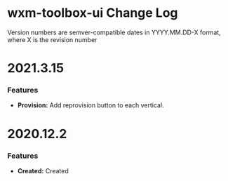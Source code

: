 # wxm-toolbox-ui Change Log

Version numbers are semver-compatible dates in YYYY.MM.DD-X format,
where X is the revision number


# 2021.3.15

### Features
* **Provision:** Add reprovision button to each vertical.


# 2020.12.2

### Features
* **Created:** Created